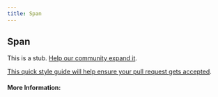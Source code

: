 ```yaml
---
title: Span
---
```


## Span

This is a stub. [Help our community expand it](https://github.com/freeCodeCamp/guide-articles/tree/master/articles/Math/Span/index.md).

[This quick style guide will help ensure your pull request gets accepted](https://github.com/freeCodeCamp/guide-articles/blob/master/README.md).

<!-- The article goes here, in GitHub-flavored Markdown. Feel free to add YouTube videos, images, and CodePen/JSBin embeds  -->

#### More Information:
<!-- Please add any articles you think might be helpful to read before writing the article -->


